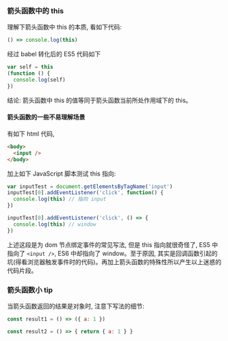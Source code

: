 ### 箭头函数中的 this

理解下箭头函数中 this 的本质, 看如下代码:

```js
() => console.log(this)
```

经过 babel 转化后的 ES5 代码如下

```js
var self = this
(function () {
  console.log(self)
})
```

结论: 箭头函数中 this 的值等同于箭头函数当前所处作用域下的 this。

#### 箭头函数的一些不易理解场景

有如下 html 代码,

```html
<body>
  <input />
</body>
```

加上如下 JavaScript 脚本测试 this 指向:

```js
var inputTest = document.getElementsByTagName('input')
inputTest[0].addEventListener('click', function() {
  console.log(this) // 指向 input
})

inputTest[0].addEventListener('click', () => {
  console.log(this) // window
})
```

上述这段是为 dom 节点绑定事件的常见写法, 但是 this 指向就很奇怪了, ES5 中指向了 `<input />`, ES6 中却指向了 window。至于原因, 其实是回调函数引起的坑(得看浏览器触发事件时的代码)。再加上箭头函数的特殊性所以产生以上迷惑的代码片段。

### 箭头函数小 tip

当箭头函数返回的结果是对象时, 注意下写法的细节:

```js
const result1 = () => ({ a: 1 })

const result2 = () => { return { a: 1 } }
```